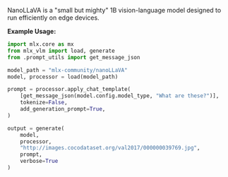 NanoLLaVA is a "small but mighty" 1B vision-language model designed to run efficiently on edge devices.

**Example Usage:**
```python
import mlx.core as mx
from mlx_vlm import load, generate
from .prompt_utils import get_message_json

model_path = "mlx-community/nanoLLaVA"
model, processor = load(model_path)

prompt = processor.apply_chat_template(
    [get_message_json(model.config.model_type, "What are these?")],
    tokenize=False,
    add_generation_prompt=True,
)

output = generate(
    model,
    processor,
    "http://images.cocodataset.org/val2017/000000039769.jpg",
    prompt,
    verbose=True
)
```
